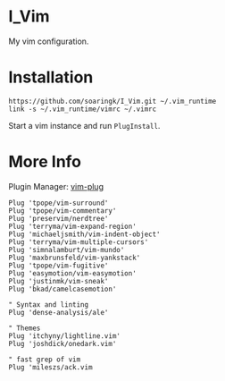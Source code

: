 # I_Vim

My vim configuration.

# Installation

```
https://github.com/soaringk/I_Vim.git ~/.vim_runtime
link -s ~/.vim_runtime/vimrc ~/.vimrc
```

Start a vim instance and run `PlugInstall`.

# More Info

Plugin Manager: [vim-plug](https://github.com/junegunn/vim-plug)

```
Plug 'tpope/vim-surround'
Plug 'tpope/vim-commentary'
Plug 'preservim/nerdtree'
Plug 'terryma/vim-expand-region'
Plug 'michaeljsmith/vim-indent-object'
Plug 'terryma/vim-multiple-cursors'
Plug 'simnalamburt/vim-mundo'
Plug 'maxbrunsfeld/vim-yankstack'
Plug 'tpope/vim-fugitive'
Plug 'easymotion/vim-easymotion'
Plug 'justinmk/vim-sneak'
Plug 'bkad/camelcasemotion'

" Syntax and linting
Plug 'dense-analysis/ale'

" Themes
Plug 'itchyny/lightline.vim'
Plug 'joshdick/onedark.vim'

" fast grep of vim
Plug 'mileszs/ack.vim
```

